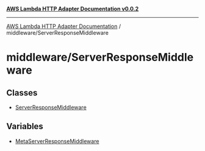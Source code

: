 [**AWS Lambda HTTP Adapter Documentation v0.0.2**](../../README.md)

***

[AWS Lambda HTTP Adapter Documentation](../../modules.md) / middleware/ServerResponseMiddleware

# middleware/ServerResponseMiddleware

## Classes

- [ServerResponseMiddleware](classes/ServerResponseMiddleware.md)

## Variables

- [MetaServerResponseMiddleware](variables/MetaServerResponseMiddleware.md)
